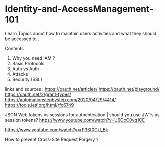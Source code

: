 # Identity-and-AccessManagement-101
Learn Topics about how to maintain users activities and what they should be accessed to .


Contents
1) Why you need IAM ?
2) Basic Protocols
3) Auth vs Auth
4) Attacks
5) Security (SSL)


links and sources :
https://oauth.net/articles/
https://oauth.net/playground/
https://oauth.net/2/grant-types/
https://automationstepbystep.com/2020/04/29/4414/
https://tools.ietf.org/html/rfc6749


JSON Web tokens vs sessions for authentication | should you use JWTs as session tokens?
https://www.youtube.com/watch?v=U6OcC0yq1CE


https://www.youtube.com/watch?v=rP3St0GU_Bk



How to prevent Cross-Site Request Forgery ?
